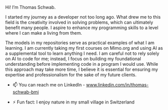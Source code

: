 Hi! I’m Thomas Schwab.

I started my journey as a developer not too long ago. What drew me to this field is the creativity involved in solving problems, which can ultimately benefit many people. I aspire to enhance my programming skills to a level where I can make a living from them.

The models in my repositories serve as practical examples of what I am learning. I am currently taking my first courses on Mimo.org and using AI as a supplemental tool to learn anything I need. I am careful not to rely solely on AI to code for me; instead, I focus on building my foundational understanding before implementing code in a program I would use. While this approach may take more time, I believe it is essential for ensuring my expertise and professionalism for the sake of my future clients.

- 📫 You can reach me on LinkedIn - www.linkedin.com/in/thomas-schwab-bmi
  
- ⚡ Fun fact: I enjoy nature in my small village in Switzerland

<!---
TomSwb/TomSwb is a ✨ special ✨ repository because its `README.md` (this file) appears on your GitHub profile.
You can click the Preview link to take a look at your changes.
--->
